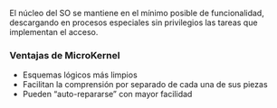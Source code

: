 El núcleo del SO se mantiene en el mínimo posible de funcionalidad, descargando en procesos especiales sin privilegios las tareas que implementan el acceso.

### Ventajas de MicroKernel

- Esquemas lógicos más limpios
- Facilitan la comprensión por separado de cada una de sus piezas
- Pueden “auto-repararse” con mayor facilidad